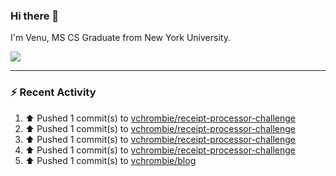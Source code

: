 ### Hi there 👋

I'm Venu, MS CS Graduate from New York University.


![](https://komarev.com/ghpvc/?username=vchrombie&label=👀)

---

### :zap: Recent Activity

<!--RECENT_ACTIVITY:start-->
1. ⬆️ Pushed 1 commit(s) to [vchrombie/receipt-processor-challenge](https://github.com/vchrombie/receipt-processor-challenge)<br>
2. ⬆️ Pushed 1 commit(s) to [vchrombie/receipt-processor-challenge](https://github.com/vchrombie/receipt-processor-challenge)<br>
3. ⬆️ Pushed 1 commit(s) to [vchrombie/receipt-processor-challenge](https://github.com/vchrombie/receipt-processor-challenge)<br>
4. ⬆️ Pushed 1 commit(s) to [vchrombie/receipt-processor-challenge](https://github.com/vchrombie/receipt-processor-challenge)<br>
5. ⬆️ Pushed 1 commit(s) to [vchrombie/blog](https://github.com/vchrombie/blog)<br>
<!--RECENT_ACTIVITY:end-->

<!--
**vchrombie/vchrombie** is a ✨ _special_ ✨ repository because its `README.md` (this file) appears on your GitHub profile.

Here are some ideas to get you started:

- 🔭 I’m currently working on ...
- 🌱 I’m currently learning ...
- 👯 I’m looking to collaborate on ...
- 🤔 I’m looking for help with ...
- 💬 Ask me about ...
- 📫 How to reach me: ...
- 😄 Pronouns: ...
- ⚡ Fun fact: ...
-->

